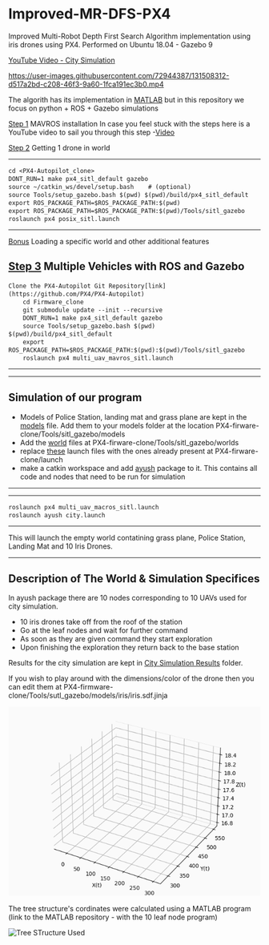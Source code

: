 # Improved-MR-DFS-PX4
Improved Multi-Robot Depth First Search Algorithm implementation using iris drones using PX4.
Performed on Ubuntu 18.04 - Gazebo 9



[YouTube Video - City Simulation](https://youtu.be/wWeWIQ98zS8)

https://user-images.githubusercontent.com/72944387/131508312-d517a2bd-c208-46f3-9a60-1fca191ec3b0.mp4


The algorith has its implementation in [MATLAB](https://github.com/Ayush8120/MR-DFS) but in this repository we focus on python + ROS + Gazebo simulations


[Step 1](https://docs.px4.io/master/en/ros/mavros_installation.html) MAVROS installation
In case you feel stuck with the steps here is a YouTube video to sail you through this step -[Video](https://www.youtube.com/watch?v=jBTikChu02E) 


[Step 2](https://docs.px4.io/master/en/simulation/ros_interface.html) Getting 1 drone in world

---
	cd <PX4-Autopilot_clone>
	DONT_RUN=1 make px4_sitl_default gazebo
	source ~/catkin_ws/devel/setup.bash    # (optional)
	source Tools/setup_gazebo.bash $(pwd) $(pwd)/build/px4_sitl_default
	export ROS_PACKAGE_PATH=$ROS_PACKAGE_PATH:$(pwd)
	export ROS_PACKAGE_PATH=$ROS_PACKAGE_PATH:$(pwd)/Tools/sitl_gazebo
	roslaunch px4 posix_sitl.launch	
---

[Bonus](https://docs.px4.io/master/en/simulation/gazebo.html#set_world) Loading a specific world and other additional features

[Step 3](https://docs.px4.io/master/en/simulation/multi_vehicle_simulation_gazebo.html) Multiple Vehicles with ROS and Gazebo 
---
	Clone the PX4-Autopilot Git Repository[link](https://github.com/PX4/PX4-Autopilot)
		cd Firmware_clone
		git submodule update --init --recursive
		DONT_RUN=1 make px4_sitl_default gazebo
		source Tools/setup_gazebo.bash $(pwd) $(pwd)/build/px4_sitl_default
		export ROS_PACKAGE_PATH=$ROS_PACKAGE_PATH:$(pwd):$(pwd)/Tools/sitl_gazebo
		roslaunch px4 multi_uav_mavros_sitl.launch
---

-------------
Simulation of our program
----------------------------
- Models of Police Station, landing mat and grass plane are kept in the [models](https://github.com/Ayush8120/Improved-MR-DFS-PX4/tree/main/models) file. Add them to  your models folder at the location PX4-firware-clone/Tools/sitl_gazebo/models
- Add the [world](https://github.com/Ayush8120/Improved-MR-DFS-PX4/tree/main/worlds) files at PX4-firware-clone/Tools/sitl_gazebo/worlds
- replace [these](https://github.com/Ayush8120/Improved-MR-DFS-PX4/tree/main/launch) launch files with the ones already present at PX4-firware-clone/launch
- make a catkin workspace and add [ayush](https://github.com/Ayush8120/Improved-MR-DFS-PX4/tree/main/ayush) package to it. This contains all code and nodes that need to be run for simulation
-------------

---
	roslaunch px4 multi_uav_macros_sitl.launch
	roslaunch ayush city.launch 
---
This will launch the empty world contatining grass plane, Police Station, Landing Mat and 10 Iris Drones.

-------------------------
Description of The World & Simulation Specifices
----------------------------
In ayush package there are 10 nodes corresponding to 10 UAVs used for city simulation. 
- 10 iris drones take off from the roof of the station
- Go at the leaf nodes and wait for further command 
- As soon as they are given command they start exploration
- Upon finishing the exploration they return back to the base station
  
Results for the city simulation are kept in [City Simulation Results](https://github.com/Ayush8120/Improved-MR-DFS-PX4/tree/main/City%20Simulation%20Results) folder.


If you wish to play around with the dimensions/color of the drone then you can edit them at PX4-firmware-clone/Tools/sutl_gazebo/models/iris/iris.sdf.jinja

![8th Robot Path GIF ](https://raw.githubusercontent.com/Ayush8120/Improved-MR-DFS-PX4/main/City%20Simulation/8_th_UAV_animation.gif)

The tree structure's cordinates were calculated using a MATLAB program (link to the MATLAB repository - with the 10 leaf node program)


![Tree STructure Used](https://user-images.githubusercontent.com/72944387/127738425-48e0018a-57c9-4310-83b7-173cfb439662.jpg)


